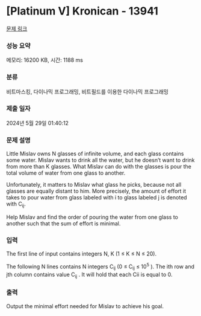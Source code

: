 # [Platinum V] Kronican - 13941 

[문제 링크](https://www.acmicpc.net/problem/13941) 

### 성능 요약

메모리: 16200 KB, 시간: 1188 ms

### 분류

비트마스킹, 다이나믹 프로그래밍, 비트필드를 이용한 다이나믹 프로그래밍

### 제출 일자

2024년 5월 29일 01:40:12

### 문제 설명

<p>Little Mislav owns N glasses of infinite volume, and each glass contains some water. Mislav wants to drink all the water, but he doesn’t want to drink from more than K glasses. What Mislav can do with the glasses is pour the total volume of water from one glass to another.</p>

<p>Unfortunately, it matters to Mislav what glass he picks, because not all glasses are equally distant to him. More precisely, the amount of effort it takes to pour water from glass labeled with i to glass labeled j is denoted with C<sub>ij</sub>.</p>

<p>Help Mislav and find the order of pouring the water from one glass to another such that the sum of effort is minimal. </p>

### 입력 

 <p>The first line of input contains integers N, K (1 ≤ K ≤ N ≤ 20).</p>

<p>The following N lines contains N integers C<sub>ij</sub> (0 ≤ C<sub>ij</sub> ≤ 10<sup>5</sup> ). The ith row and jth column contains value C<sub>ij</sub> . It will hold that each Cii is equal to 0. </p>

### 출력 

 <p>Output the minimal effort needed for Mislav to achieve his goal. </p>

